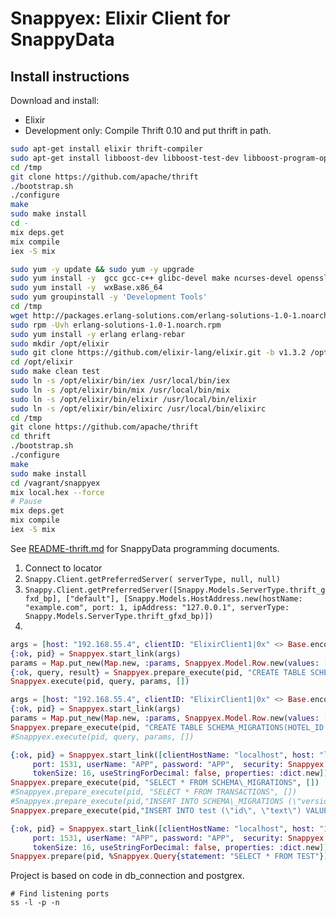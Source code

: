 # Snappyex: Elixir Client for SnappyData

## Install instructions

Download and install:

* Elixir
* Development only: Compile Thrift 0.10 and put thrift in path.
```bash
sudo apt-get install elixir thrift-compiler
sudo apt-get install libboost-dev libboost-test-dev libboost-program-options-dev libevent-dev automake libtool flex bison pkg-config g++ libssl-dev 
cd /tmp 
git clone https://github.com/apache/thrift
./bootstrap.sh
./configure 
make 
sudo make install
cd -
mix deps.get
mix compile 
iex -S mix
```

```bash
sudo yum -y update && sudo yum -y upgrade
sudo yum install -y  gcc gcc-c++ glibc-devel make ncurses-devel openssl-devel autoconf java-1.8.0-openjdk-devel git
sudo yum install -y  wxBase.x86_64
sudo yum groupinstall -y 'Development Tools'
cd /tmp
wget http://packages.erlang-solutions.com/erlang-solutions-1.0-1.noarch.rpm
sudo rpm -Uvh erlang-solutions-1.0-1.noarch.rpm
sudo yum install -y erlang erlang-rebar
sudo mkdir /opt/elixir
sudo git clone https://github.com/elixir-lang/elixir.git -b v1.3.2 /opt/elixir
cd /opt/elixir
sudo make clean test
sudo ln -s /opt/elixir/bin/iex /usr/local/bin/iex
sudo ln -s /opt/elixir/bin/mix /usr/local/bin/mix
sudo ln -s /opt/elixir/bin/elixir /usr/local/bin/elixir
sudo ln -s /opt/elixir/bin/elixirc /usr/local/bin/elixirc
cd /tmp 
git clone https://github.com/apache/thrift
cd thrift
./bootstrap.sh
./configure 
make 
sudo make install
cd /vagrant/snappyex
mix local.hex --force
# Pause
mix deps.get
mix compile 
iex -S mix
```

See [README-thrift.md](https://github.com/SnappyDataInc/snappydata/blob/master/snappy-tools/README-thrift.md) for SnappyData programming documents.

1. Connect to locator
2. `Snappy.Client.getPreferredServer(
      serverType, null, null)`
3. `Snappy.Client.getPreferredServer([Snappy.Models.ServerType.thrift_gfxd_bp], ["default"], [Snappy.Models.HostAddress.new(hostName: "example.com", port: 1, ipAddress: "127.0.0.1", serverType: Snappy.Models.ServerType.thrift_gfxd_bp)])`
4.
```elixir
args = [host: "192.168.55.4", clientID: "ElixirClient1|0x" <> Base.encode16(inspect self), port: 1531, userName: "APP", password: "APP",  security: Snappyex.Model.SecurityMechanism.plain,  tokenSize: 16, useStringForDecimal: false, properties: :dict.new()]
{:ok, pid} = Snappyex.start_link(args)
params = Map.put_new(Map.new, :params, Snappyex.Model.Row.new(values: []))
{:ok, query, result} = Snappyex.prepare_execute(pid, "CREATE TABLE SCHEMA_MIGRATIONS(HOTEL_ID INT NOT NULL, BOOKING_DATE DATE NOT NULL,ROOMS_TAKEN INT DEFAULT 0, PRIMARY KEY (HOTEL_ID, BOOKING_DATE));", params, [])
Snappyex.execute(pid, query, params, [])

args = [host: "192.168.55.4", clientID: "ElixirClient1|0x" <> Base.encode16(inspect self), port: 1531, userName: "APP", password: "APP",  security: Snappyex.Model.SecurityMechanism.plain,  tokenSize: 16, useStringForDecimal: false, properties: :dict.new()]
{:ok, pid} = Snappyex.start_link(args)
params = Map.put_new(Map.new, :params, Snappyex.Model.Row.new(values: []))
Snappyex.prepare_execute(pid, "CREATE TABLE SCHEMA_MIGRATIONS(HOTEL_ID INT NOT NULL, BOOKING_DATE DATE NOT NULL,ROOMS_TAKEN INT DEFAULT 0, PRIMARY KEY (HOTEL_ID, BOOKING_DATE));", params, [])
#Snappyex.execute(pid, query, params, [])
```

```elixir
{:ok, pid} = Snappyex.start_link([clientHostName: "localhost", host: "localhost", clientID: "ElixirClient1|0x" <> Base.encode16(inspect self), 
     port: 1531, userName: "APP", password: "APP",  security: Snappyex.Model.SecurityMechanism.plain, 
     tokenSize: 16, useStringForDecimal: false, properties: :dict.new])
Snappyex.prepare_execute(pid, "SELECT * FROM SCHEMA\_MIGRATIONS", [])  
#Snappyex.prepare_execute(pid, "SELECT * FROM TRANSACTIONS", [])  
#Snappyex.prepare_execute(pid,"INSERT INTO SCHEMA\_MIGRATIONS (\"version\", \"inserted\_at\") VALUES (1, CURRENT\_TIMESTAMP)", [])
Snappyex.prepare_execute(pid,"INSERT INTO test (\"id\", \"text\") VALUES ($1, $2)", [42, "fortytwo"])
```

```elixir
{:ok, pid} = Snappyex.start_link([clientHostName: "localhost", host: "192.168.55.4", clientID: "ElixirClient1|0x" <> Base.encode16(inspect self), 
     port: 1531, userName: "APP", password: "APP",  security: Snappyex.Model.SecurityMechanism.plain, 
     tokenSize: 16, useStringForDecimal: false, properties: :dict.new])
Snappyex.prepare(pid, %Snappyex.Query{statement: "SELECT * FROM TEST"}) 
```

Project is based on code in db_connection and postgrex.

```
# Find listening ports
ss -l -p -n
```
